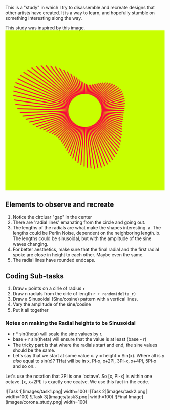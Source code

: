 This is a "study" in which I try to disassemble and recreate designs that other artists have created. It is a way to learn, and hopefully stumble on something interesting along the way.

This study was inspired by this image.
![Image by FunkyVector](images/corona_sine_inspiration.png)

## Elements to observe and recreate
1. Notice the circluar "gap" in the center
2. There are 'radial lines' emanating from the circle and going out.
3. The lengths of the radials are what make the shapes interesting. 
    a. The lengths could be Perlin Noise, dependent on the neighboring length.
    b. The lengths could be sinusoidal, but with the amplitude of the sine waves changing.
4. For better aesthetics, make sure that the final radial and the first radial spoke are close in height to each other. Maybe even the same.
5. The radial lines have rounded endcaps.

## Coding Sub-tasks
1. Draw `n` points on a cirle of radius `r`
2. Draw n radials from the cirle of length `r + random(delta_r)`
3. Draw a Sinusoidal (Sine/cosine) pattern with `n` vertical lines.
4. Vary the amplitude of the sine/cosine
5. Put it all together

### Notes on making the Radial heights to be Sinusoidal

* r * sin(theta) will scale the sine values by r.
* base + r sin(theta) will ensure that the value is at least (base - r)
* The tricky part is that where the radials start and end, the sine values should be the same.
* Let's say that we start at some value x. y = height = Sin(x). Where all is y *also* equal to sin(x)? THat
will be in x, PI-x, x+2PI, 3PI-x, x+4PI, 5PI-x and so on..

Let's use the notation that 2PI is one 'octave'. So [x, PI-x] is within one octave.
[x, x+2PI] is exactly one ocatve. We use this fact in the code.

![Task 1](images/task1.png| width=100)
![Task 2](images/task2.png| width=100)
![Task 3](images/task3.png| width=100)
![Final Image](images/corona_study.png| width=100)